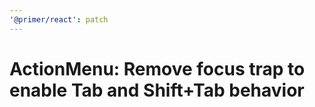 ```yaml
---
'@primer/react': patch
---
```


# ActionMenu: Remove focus trap to enable Tab and Shift+Tab behavior
